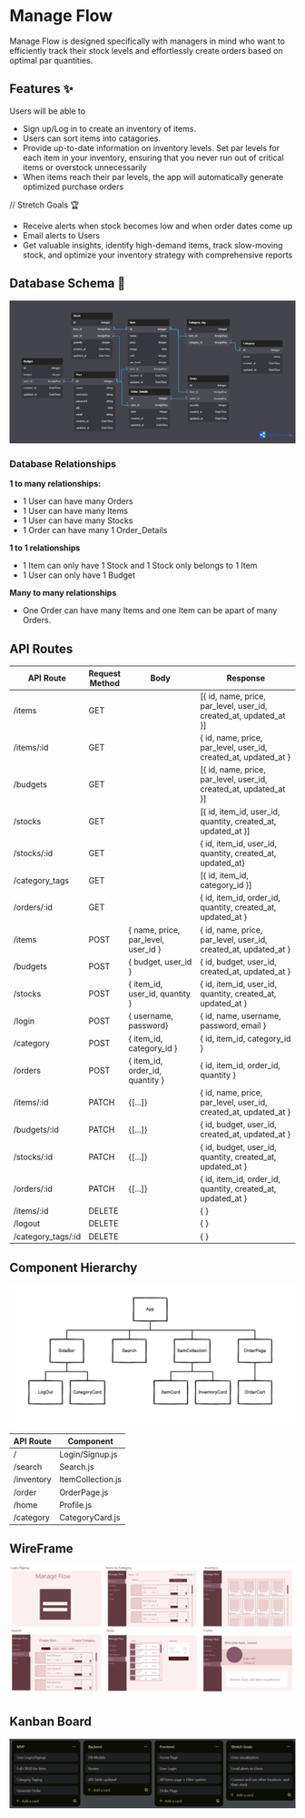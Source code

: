 # Manage Flow
Manage Flow is designed specifically with managers in mind who want to efficiently track their stock levels and effortlessly create orders based on optimal par quantities.


## Features ✨
Users will be able to
- Sign up/Log in to create an inventory of items.
- Users can sort items into catagories. 
- Provide up-to-date information on inventory levels. Set par levels for each item in your inventory, ensuring that you never run out of critical items or overstock unnecessarily
- When items reach their par levels, the app will automatically generate optimized purchase orders

// Stretch Goals 🏆
- Receive alerts when stock becomes low and when order dates come up
- Email alerts to Users
- Get valuable insights, identify high-demand items, track slow-moving stock, and optimize your inventory strategy with comprehensive reports

## Database Schema 📝

<img src=imgs/manage-flow-db.png>

### Database Relationships

__1 to many relationships:__
- 1 User can have many Orders
- 1 User can have many Items
- 1 User can have many Stocks
- 1 Order can have many 1 Order_Details

__1 to 1 relationships__
- 1 Item can only have 1 Stock and 1 Stock only belongs to 1 Item
- 1 User can only have 1 Budget

__Many to many relationships__
- One Order can have many Items and one Item can be apart of many Orders.


## API Routes
| API Route  	| Request<br>Method 	| Body                                                            	| Response                                                            	|
|------------	|-------------------	|-----------------------------------------------------------------	|---------------------------------------------------------------------	|
| /items     	| GET               	|                                                                   | [{ id, name, price, par_level, user_id, created_at, updated_at }]     |
| /items/:id    | GET               	|                                                               	| { id, name, price, par_level, user_id, created_at, updated_at }       |
| /budgets     	| GET               	|                                                                   | [{ id, name, price, par_level, user_id, created_at, updated_at }]     |
| /stocks     	| GET               	|                                                                   | [{ id, item_id, user_id, quantity, created_at, updated_at }]       	|
| /stocks/:id   | GET               	|                                                               	| { id, item_id, user_id, quantity, created_at, updated_at}             |
| /category_tags| GET               	|                                                                   | [{ id, item_id, category_id }]                                        |
| /orders/:id   | GET               	|                                                               	| { id, item_id, order_id, quantity, created_at, updated_at }       |
| /items     	| POST              	| { name, price, par_level, user_id }                       	    | { id, name, price, par_level, user_id, created_at, updated_at }    	|
| /budgets     	| POST              	| { budget, user_id }                                          	    | { id, budget, user_id, created_at, updated_at }                    	|
| /stocks     	| POST              	| { item_id, user_id, quantity }                               	    | { id, item_id, user_id, quantity, created_at, updated_at }    	    |
| /login     	| POST               	| { username, password}                                             | { id, name, username, password, email }                               |
| /category     | POST              	| { item_id, category_id }                                     	    | { id, item_id, category_id }                                      	|
| /orders     	| POST              	| { item_id, order_id, quantity }                              	    | { id, item_id, order_id, quantity }    	|
| /items/:id    | PATCH              	| {[...]}                                                   	    | { id, name, price, par_level, user_id, created_at, updated_at }    	|
| /budgets/:id  | PATCH              	| {[...]}                                                   	    | { id, budget, user_id, created_at, updated_at }                   	|
| /stocks/:id   | PATCH              	| {[...]}                                                   	    | { id, budget, user_id, quantity, created_at, updated_at }          	|
| /orders/:id   | PATCH              	| {[...]}                                                   	    | { id, item_id, order_id, quantity, created_at, updated_at }    	|
| /items/:id    | DELETE              	|                                                              	    | { }                                                                	|
| /logout     	| DELETE              	|                                                              	    | { }                                                                	|
| /category_tags/:id| DELETE              	|                                                              	    | { }                                                                	|

## Component Hierarchy  
<img src=imgs/components.png>

| API Route           	| Component        	|
|---------------------	|------------------	|
| /                     | Login/Signup.js   |
| /search               | Search.js         |
| /inventory          	| ItemCollection.js |
| /order            	| OrderPage.js      |
| /home                 | Profile.js        |
| /category             | CategoryCard.js   |


## WireFrame 
<img src=imgs/Manage_Flow_WireFrame.png>

## Kanban Board
<img src=imgs/trello.png>
